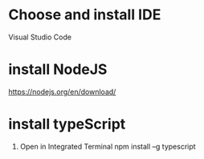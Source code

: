 # Choose and install IDE
Visual Studio Code

# install NodeJS
https://nodejs.org/en/download/

# install typeScript
1. Open in Integrated Terminal
npm install –g typescript